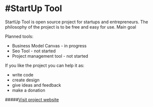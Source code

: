 #StartUp Tool
===========

StartUp Tool is open source project for startups and entrepreneurs. The philosophy of the project is to be free and easy for use. 
Main goal 

Planned tools:
- Business Model Canvas - in progress
- Seo Tool - not started
- Project management tool - not started

If you like the project you can help it as:
* write code
* create design
* give ideas and feedback
* make a donation

#####[Visit project website](http://www.startuptool.co/)



